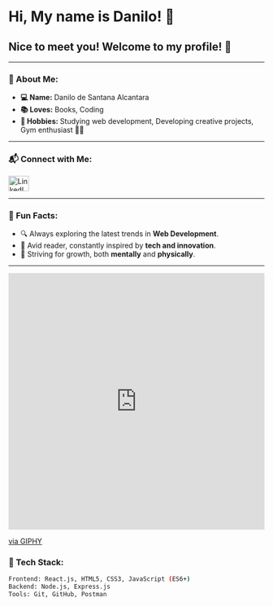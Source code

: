 # Hi, My name is Danilo! 👋

## Nice to meet you! Welcome to my profile! 🚀

---

### 🌟 About Me:
- **💻 Name:** Danilo de Santana Alcantara  
- **📚 Loves:** Books, Coding  
- **🎯 Hobbies:** Studying web development, Developing creative projects, Gym enthusiast 🏋️‍♂️  

---

### 📬 Connect with Me:
<p align="left">
  <a href="https://www.linkedin.com/in/danilo-alcantara-096094210/" target="_blank">
    <img align="center" src="https://cdn.jsdelivr.net/npm/simple-icons@v4/icons/linkedin.svg" alt="LinkedIn" height="30" width="40" />
  </a>
</p>

---

### 🌈 Fun Facts:
- 🔍 Always exploring the latest trends in **Web Development**.
- 📖 Avid reader, constantly inspired by **tech and innovation**.
- 💪 Striving for growth, both **mentally** and **physically**.

---

<div style="width:100%;height:0;padding-bottom:100%;position:relative;"><iframe src="https://giphy.com/embed/Z9nyDUIvUPNKg" width="100%" height="100%" style="position:absolute" frameBorder="0" class="giphy-embed" allowFullScreen></iframe></div><p><a href="https://giphy.com/gifs/animation-artists-on-tumblr-red-Z9nyDUIvUPNKg">via GIPHY</a></p>


### 🚀 Tech Stack:
```bash
Frontend: React.js, HTML5, CSS3, JavaScript (ES6+)
Backend: Node.js, Express.js
Tools: Git, GitHub, Postman

